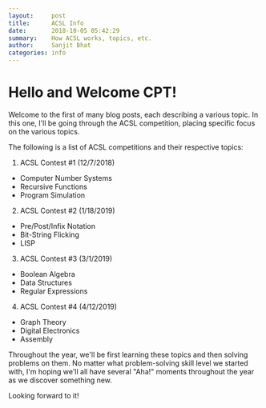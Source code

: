 ```yaml
---
layout:     post
title:      ACSL Info
date:       2018-10-05 05:42:29
summary:    How ACSL works, topics, etc.
author:     Sanjit Bhat
categories: info
---
```


# Hello and Welcome CPT!

Welcome to the first of many blog posts, each describing
a various topic. In this one, I'll be going through the ACSL competition,
placing specific focus on the various topics.

The following is a list of ACSL competitions and their respective topics:
1. ACSL Contest #1 (12/7/2018)
  * Computer Number Systems
  * Recursive Functions
  * Program Simulation
2. ACSL Contest #2 (1/18/2019)
  * Pre/Post/Infix Notation
  * Bit-String Flicking
  * LISP
3. ACSL Contest #3 (3/1/2019)
  * Boolean Algebra
  * Data Structures
  * Regular Expressions
4. ACSL Contest #4 (4/12/2019)
  * Graph Theory
  * Digital Electronics
  * Assembly

Throughout the year, we'll be first learning these topics and then
solving problems on them. No matter what problem-solving skill level we
started with, I'm hoping we'll all have several "Aha!" moments
throughout the year as we discover something new.

Looking forward to it!
